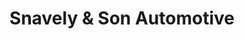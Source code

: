 ---
title: "Snavely & Son Automotive"
url: /bowmansdale/snavely-and-son-automotive/
shop: car repair
---